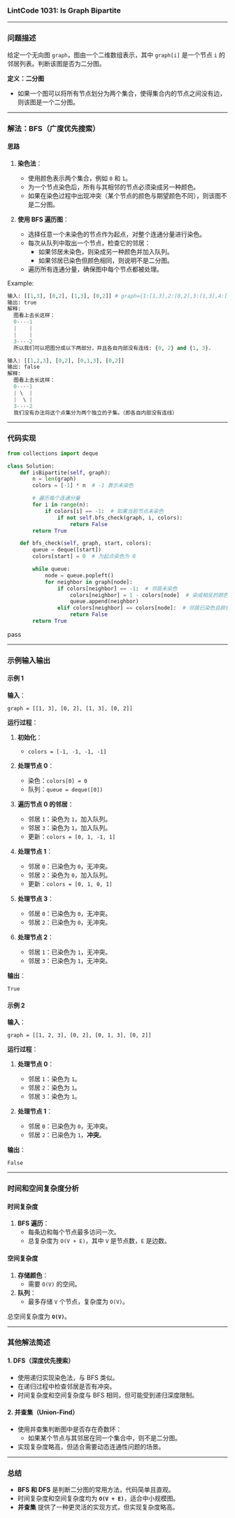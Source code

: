 
### LintCode 1031: Is Graph Bipartite

---

### 问题描述

给定一个无向图 `graph`，图由一个二维数组表示，其中 `graph[i]` 是一个节点 `i` 的邻居列表。判断该图是否为二分图。

**定义：二分图**

- 如果一个图可以将所有节点划分为两个集合，使得集合内的节点之间没有边，则该图是一个二分图。

---

### 解法：BFS（广度优先搜索）

#### 思路

1. **染色法**：
    
    - 使用颜色表示两个集合，例如 `0` 和 `1`。
    - 为一个节点染色后，所有与其相邻的节点必须染成另一种颜色。
    - 如果在染色过程中出现冲突（某个节点的颜色与期望颜色不同），则该图不是二分图。
2. **使用 BFS 遍历图**：
    
    - 选择任意一个未染色的节点作为起点，对整个连通分量进行染色。
    - 每次从队列中取出一个节点，检查它的邻居：
        - 如果邻居未染色，则染成另一种颜色并加入队列。
        - 如果邻居已染色但颜色相同，则说明不是二分图。
    - 遍历所有连通分量，确保图中每个节点都被处理。

Example:
```python
输入: [[1,3], [0,2], [1,3], [0,2]] # graph={1:[1,3],2:[0,2],3:[1,3],4:[0,2]}
输出: true
解释: 
  图看上去长这样：
  0----1
  |    |
  |    |
  3----2
  所以我们可以把图分成以下两部分，并且各自内部没有连线: {0, 2} and {1, 3}.
```

```python
输入: [[1,2,3], [0,2], [0,1,3], [0,2]]
输出: false
解释: 
  图看上去长这样：
  0----1
  | \  |
  |  \ |
  3----2
  我们没有办法将这个点集分为两个独立的子集。（即各自内部没有连线）
```


---

### 代码实现

```python
from collections import deque

class Solution:
    def isBipartite(self, graph):
        n = len(graph)
        colors = [-1] * n  # -1 表示未染色

        # 遍历每个连通分量
        for i in range(n):
            if colors[i] == -1:  # 如果当前节点未染色
                if not self.bfs_check(graph, i, colors):
                    return False
        return True

    def bfs_check(self, graph, start, colors):
        queue = deque([start])
        colors[start] = 0  # 为起点染色为 0

        while queue:
            node = queue.popleft()
            for neighbor in graph[node]:
                if colors[neighbor] == -1:  # 邻居未染色
                    colors[neighbor] = 1 - colors[node]  # 染成相反的颜色
                    queue.append(neighbor)
                elif colors[neighbor] == colors[node]:  # 邻居已染色且颜色相同
                    return False
        return True

```
pass

---

### 示例输入输出

#### 示例 1

**输入**：

`graph = [[1, 3], [0, 2], [1, 3], [0, 2]]`

**运行过程**：

1. **初始化**：
    
    - `colors = [-1, -1, -1, -1]`
2. **处理节点 0**：
    
    - 染色：`colors[0] = 0`
    - 队列：`queue = deque([0])`
3. **遍历节点 0 的邻居**：
    
    - 邻居 `1`：染色为 `1`，加入队列。
    - 邻居 `3`：染色为 `1`，加入队列。
    - 更新：`colors = [0, 1, -1, 1]`
4. **处理节点 1**：
    
    - 邻居 `0`：已染色为 `0`，无冲突。
    - 邻居 `2`：染色为 `0`，加入队列。
    - 更新：`colors = [0, 1, 0, 1]`
5. **处理节点 3**：
    
    - 邻居 `0`：已染色为 `0`，无冲突。
    - 邻居 `2`：已染色为 `0`，无冲突。
6. **处理节点 2**：
    
    - 邻居 `1`：已染色为 `1`，无冲突。
    - 邻居 `3`：已染色为 `1`，无冲突。

**输出**：

`True`

#### 示例 2

**输入**：

`graph = [[1, 2, 3], [0, 2], [0, 1, 3], [0, 2]]`

**运行过程**：

1. **处理节点 0**：
    
    - 邻居 `1`：染色为 `1`。
    - 邻居 `2`：染色为 `1`。
    - 邻居 `3`：染色为 `1`。
2. **处理节点 1**：
    
    - 邻居 `0`：已染色为 `0`，无冲突。
    - 邻居 `2`：已染色为 `1`，**冲突**。

**输出**：

`False`

---

### 时间和空间复杂度分析

#### 时间复杂度

1. **BFS 遍历**：
    - 每条边和每个节点最多访问一次。
    - 总复杂度为 `O(V + E)`，其中 `V` 是节点数，`E` 是边数。

#### 空间复杂度

1. **存储颜色**：
    - 需要 `O(V)` 的空间。
2. **队列**：
    - 最多存储 `V` 个节点，复杂度为 `O(V)`。

总空间复杂度为 **`O(V)`**。

---

### 其他解法简述

#### 1. DFS（深度优先搜索）

- 使用递归实现染色法，与 BFS 类似。
- 在递归过程中检查邻居是否有冲突。
- 时间复杂度和空间复杂度与 BFS 相同，但可能受到递归深度限制。

#### 2. 并查集（Union-Find）

- 使用并查集判断图中是否存在奇数环：
    - 如果某个节点与其邻居在同一个集合中，则不是二分图。
- 实现复杂度略高，但适合需要动态连通性问题的场景。

---

### 总结

- **BFS 和 DFS** 是判断二分图的常用方法，代码简单且直观。
- 时间复杂度和空间复杂度均为 **`O(V + E)`**，适合中小规模图。
- **并查集** 提供了一种更灵活的实现方式，但实现复杂度略高。

